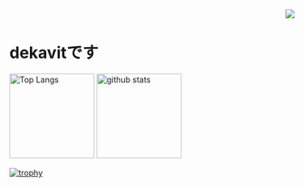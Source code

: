<!-- 1. GitHub usernameを変更 -->
<div align="right">
  <img src="https://komarev.com/ghpvc/?username=dekavit" />
</div>

# dekavitです

<p align="left"> 
  <img alt="Top Langs" height="150px" src="https://github-readme-stats.vercel.app/api/top-langs/?username=dekavit&layout=compact&show_icons=true" />
  <img alt="github stats" height="150px" src="https://github-readme-stats.vercel.app/api?username=dekavit&show_icons=ture" />
</p>

[![trophy](https://github-profile-trophy.vercel.app/?username=dekavit)](https://github.com/ryo-ma/github-profile-trophy)
